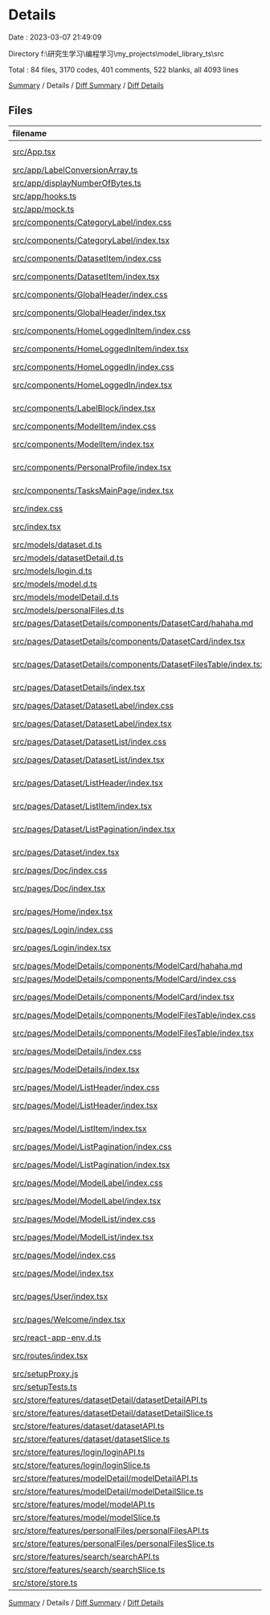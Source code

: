 # Details

Date : 2023-03-07 21:49:09

Directory f:\\研究生学习\\编程学习\\my_projects\\model_library_ts\\src

Total : 84 files,  3170 codes, 401 comments, 522 blanks, all 4093 lines

[Summary](results.md) / Details / [Diff Summary](diff.md) / [Diff Details](diff-details.md)

## Files
| filename | language | code | comment | blank | total |
| :--- | :--- | ---: | ---: | ---: | ---: |
| [src/App.tsx](/src/App.tsx) | TypeScript JSX | 37 | 2 | 6 | 45 |
| [src/app/LabelConversionArray.ts](/src/app/LabelConversionArray.ts) | TypeScript | 2 | 0 | 1 | 3 |
| [src/app/displayNumberOfBytes.ts](/src/app/displayNumberOfBytes.ts) | TypeScript | 8 | 0 | 1 | 9 |
| [src/app/hooks.ts](/src/app/hooks.ts) | TypeScript | 4 | 1 | 2 | 7 |
| [src/app/mock.ts](/src/app/mock.ts) | TypeScript | 228 | 20 | 21 | 269 |
| [src/components/CategoryLabel/index.css](/src/components/CategoryLabel/index.css) | CSS | 9 | 0 | 2 | 11 |
| [src/components/CategoryLabel/index.tsx](/src/components/CategoryLabel/index.tsx) | TypeScript JSX | 34 | 0 | 8 | 42 |
| [src/components/DatasetItem/index.css](/src/components/DatasetItem/index.css) | CSS | 11 | 0 | 2 | 13 |
| [src/components/DatasetItem/index.tsx](/src/components/DatasetItem/index.tsx) | TypeScript JSX | 16 | 0 | 4 | 20 |
| [src/components/GlobalHeader/index.css](/src/components/GlobalHeader/index.css) | CSS | 51 | 4 | 8 | 63 |
| [src/components/GlobalHeader/index.tsx](/src/components/GlobalHeader/index.tsx) | TypeScript JSX | 42 | 0 | 7 | 49 |
| [src/components/HomeLoggedInItem/index.css](/src/components/HomeLoggedInItem/index.css) | CSS | 3 | 0 | 0 | 3 |
| [src/components/HomeLoggedInItem/index.tsx](/src/components/HomeLoggedInItem/index.tsx) | TypeScript JSX | 23 | 0 | 8 | 31 |
| [src/components/HomeLoggedIn/index.css](/src/components/HomeLoggedIn/index.css) | CSS | 23 | 1 | 2 | 26 |
| [src/components/HomeLoggedIn/index.tsx](/src/components/HomeLoggedIn/index.tsx) | TypeScript JSX | 50 | 0 | 2 | 52 |
| [src/components/LabelBlock/index.tsx](/src/components/LabelBlock/index.tsx) | TypeScript JSX | 43 | 3 | 8 | 54 |
| [src/components/ModelItem/index.css](/src/components/ModelItem/index.css) | CSS | 24 | 1 | 4 | 29 |
| [src/components/ModelItem/index.tsx](/src/components/ModelItem/index.tsx) | TypeScript JSX | 16 | 0 | 3 | 19 |
| [src/components/PersonalProfile/index.tsx](/src/components/PersonalProfile/index.tsx) | TypeScript JSX | 10 | 0 | 2 | 12 |
| [src/components/TasksMainPage/index.tsx](/src/components/TasksMainPage/index.tsx) | TypeScript JSX | 28 | 6 | 4 | 38 |
| [src/index.css](/src/index.css) | CSS | 8 | 0 | 1 | 9 |
| [src/index.tsx](/src/index.tsx) | TypeScript JSX | 13 | 5 | 8 | 26 |
| [src/models/dataset.d.ts](/src/models/dataset.d.ts) | TypeScript | 50 | 1 | 9 | 60 |
| [src/models/datasetDetail.d.ts](/src/models/datasetDetail.d.ts) | TypeScript | 36 | 1 | 9 | 46 |
| [src/models/login.d.ts](/src/models/login.d.ts) | TypeScript | 22 | 0 | 7 | 29 |
| [src/models/model.d.ts](/src/models/model.d.ts) | TypeScript | 53 | 1 | 9 | 63 |
| [src/models/modelDetail.d.ts](/src/models/modelDetail.d.ts) | TypeScript | 36 | 1 | 9 | 46 |
| [src/models/personalFiles.d.ts](/src/models/personalFiles.d.ts) | TypeScript | 5 | 0 | 0 | 5 |
| [src/pages/DatasetDetails/components/DatasetCard/hahaha.md](/src/pages/DatasetDetails/components/DatasetCard/hahaha.md) | Markdown | 80 | 0 | 34 | 114 |
| [src/pages/DatasetDetails/components/DatasetCard/index.tsx](/src/pages/DatasetDetails/components/DatasetCard/index.tsx) | TypeScript JSX | 53 | 2 | 3 | 58 |
| [src/pages/DatasetDetails/components/DatasetFilesTable/index.tsx](/src/pages/DatasetDetails/components/DatasetFilesTable/index.tsx) | TypeScript JSX | 145 | 6 | 10 | 161 |
| [src/pages/DatasetDetails/index.tsx](/src/pages/DatasetDetails/index.tsx) | TypeScript JSX | 88 | 9 | 8 | 105 |
| [src/pages/Dataset/DatasetLabel/index.css](/src/pages/Dataset/DatasetLabel/index.css) | CSS | 38 | 3 | 7 | 48 |
| [src/pages/Dataset/DatasetLabel/index.tsx](/src/pages/Dataset/DatasetLabel/index.tsx) | TypeScript JSX | 102 | 4 | 10 | 116 |
| [src/pages/Dataset/DatasetList/index.css](/src/pages/Dataset/DatasetList/index.css) | CSS | 6 | 0 | 0 | 6 |
| [src/pages/Dataset/DatasetList/index.tsx](/src/pages/Dataset/DatasetList/index.tsx) | TypeScript JSX | 16 | 0 | 4 | 20 |
| [src/pages/Dataset/ListHeader/index.tsx](/src/pages/Dataset/ListHeader/index.tsx) | TypeScript JSX | 40 | 3 | 4 | 47 |
| [src/pages/Dataset/ListItem/index.tsx](/src/pages/Dataset/ListItem/index.tsx) | TypeScript JSX | 20 | 0 | 3 | 23 |
| [src/pages/Dataset/ListPagination/index.tsx](/src/pages/Dataset/ListPagination/index.tsx) | TypeScript JSX | 24 | 0 | 7 | 31 |
| [src/pages/Dataset/index.tsx](/src/pages/Dataset/index.tsx) | TypeScript JSX | 34 | 0 | 2 | 36 |
| [src/pages/Doc/index.css](/src/pages/Doc/index.css) | CSS | 3 | 0 | 0 | 3 |
| [src/pages/Doc/index.tsx](/src/pages/Doc/index.tsx) | TypeScript JSX | 10 | 2 | 2 | 14 |
| [src/pages/Home/index.tsx](/src/pages/Home/index.tsx) | TypeScript JSX | 17 | 1 | 5 | 23 |
| [src/pages/Login/index.css](/src/pages/Login/index.css) | CSS | 45 | 0 | 8 | 53 |
| [src/pages/Login/index.tsx](/src/pages/Login/index.tsx) | TypeScript JSX | 77 | 6 | 8 | 91 |
| [src/pages/ModelDetails/components/ModelCard/hahaha.md](/src/pages/ModelDetails/components/ModelCard/hahaha.md) | Markdown | 80 | 0 | 34 | 114 |
| [src/pages/ModelDetails/components/ModelCard/index.css](/src/pages/ModelDetails/components/ModelCard/index.css) | CSS | 23 | 0 | 6 | 29 |
| [src/pages/ModelDetails/components/ModelCard/index.tsx](/src/pages/ModelDetails/components/ModelCard/index.tsx) | TypeScript JSX | 54 | 3 | 4 | 61 |
| [src/pages/ModelDetails/components/ModelFilesTable/index.css](/src/pages/ModelDetails/components/ModelFilesTable/index.css) | CSS | 61 | 0 | 18 | 79 |
| [src/pages/ModelDetails/components/ModelFilesTable/index.tsx](/src/pages/ModelDetails/components/ModelFilesTable/index.tsx) | TypeScript JSX | 146 | 6 | 9 | 161 |
| [src/pages/ModelDetails/index.css](/src/pages/ModelDetails/index.css) | CSS | 23 | 0 | 4 | 27 |
| [src/pages/ModelDetails/index.tsx](/src/pages/ModelDetails/index.tsx) | TypeScript JSX | 88 | 1 | 9 | 98 |
| [src/pages/Model/ListHeader/index.css](/src/pages/Model/ListHeader/index.css) | CSS | 16 | 1 | 3 | 20 |
| [src/pages/Model/ListHeader/index.tsx](/src/pages/Model/ListHeader/index.tsx) | TypeScript JSX | 41 | 3 | 4 | 48 |
| [src/pages/Model/ListItem/index.tsx](/src/pages/Model/ListItem/index.tsx) | TypeScript JSX | 20 | 0 | 3 | 23 |
| [src/pages/Model/ListPagination/index.css](/src/pages/Model/ListPagination/index.css) | CSS | 6 | 0 | 0 | 6 |
| [src/pages/Model/ListPagination/index.tsx](/src/pages/Model/ListPagination/index.tsx) | TypeScript JSX | 25 | 0 | 6 | 31 |
| [src/pages/Model/ModelLabel/index.css](/src/pages/Model/ModelLabel/index.css) | CSS | 30 | 3 | 6 | 39 |
| [src/pages/Model/ModelLabel/index.tsx](/src/pages/Model/ModelLabel/index.tsx) | TypeScript JSX | 102 | 4 | 9 | 115 |
| [src/pages/Model/ModelList/index.css](/src/pages/Model/ModelList/index.css) | CSS | 5 | 0 | 0 | 5 |
| [src/pages/Model/ModelList/index.tsx](/src/pages/Model/ModelList/index.tsx) | TypeScript JSX | 17 | 0 | 3 | 20 |
| [src/pages/Model/index.css](/src/pages/Model/index.css) | CSS | 23 | 0 | 5 | 28 |
| [src/pages/Model/index.tsx](/src/pages/Model/index.tsx) | TypeScript JSX | 35 | 1 | 2 | 38 |
| [src/pages/User/index.tsx](/src/pages/User/index.tsx) | TypeScript JSX | 11 | 0 | 2 | 13 |
| [src/pages/Welcome/index.tsx](/src/pages/Welcome/index.tsx) | TypeScript JSX | 6 | 0 | 2 | 8 |
| [src/react-app-env.d.ts](/src/react-app-env.d.ts) | TypeScript | 54 | 3 | 15 | 72 |
| [src/routes/index.tsx](/src/routes/index.tsx) | TypeScript JSX | 54 | 29 | 5 | 88 |
| [src/setupProxy.js](/src/setupProxy.js) | JavaScript | 10 | 0 | 1 | 11 |
| [src/setupTests.ts](/src/setupTests.ts) | TypeScript | 1 | 4 | 1 | 6 |
| [src/store/features/datasetDetail/datasetDetailAPI.ts](/src/store/features/datasetDetail/datasetDetailAPI.ts) | TypeScript | 5 | 1 | 2 | 8 |
| [src/store/features/datasetDetail/datasetDetailSlice.ts](/src/store/features/datasetDetail/datasetDetailSlice.ts) | TypeScript | 51 | 45 | 9 | 105 |
| [src/store/features/dataset/datasetAPI.ts](/src/store/features/dataset/datasetAPI.ts) | TypeScript | 14 | 3 | 6 | 23 |
| [src/store/features/dataset/datasetSlice.ts](/src/store/features/dataset/datasetSlice.ts) | TypeScript | 134 | 42 | 17 | 193 |
| [src/store/features/login/loginAPI.ts](/src/store/features/login/loginAPI.ts) | TypeScript | 6 | 1 | 2 | 9 |
| [src/store/features/login/loginSlice.ts](/src/store/features/login/loginSlice.ts) | TypeScript | 31 | 32 | 13 | 76 |
| [src/store/features/modelDetail/modelDetailAPI.ts](/src/store/features/modelDetail/modelDetailAPI.ts) | TypeScript | 5 | 1 | 6 | 12 |
| [src/store/features/modelDetail/modelDetailSlice.ts](/src/store/features/modelDetail/modelDetailSlice.ts) | TypeScript | 51 | 45 | 9 | 105 |
| [src/store/features/model/modelAPI.ts](/src/store/features/model/modelAPI.ts) | TypeScript | 14 | 3 | 6 | 23 |
| [src/store/features/model/modelSlice.ts](/src/store/features/model/modelSlice.ts) | TypeScript | 136 | 43 | 13 | 192 |
| [src/store/features/personalFiles/personalFilesAPI.ts](/src/store/features/personalFiles/personalFilesAPI.ts) | TypeScript | 5 | 1 | 3 | 9 |
| [src/store/features/personalFiles/personalFilesSlice.ts](/src/store/features/personalFiles/personalFilesSlice.ts) | TypeScript | 33 | 13 | 9 | 55 |
| [src/store/features/search/searchAPI.ts](/src/store/features/search/searchAPI.ts) | TypeScript | 5 | 1 | 1 | 7 |
| [src/store/features/search/searchSlice.ts](/src/store/features/search/searchSlice.ts) | TypeScript | 39 | 29 | 10 | 78 |
| [src/store/store.ts](/src/store/store.ts) | TypeScript | 27 | 0 | 3 | 30 |

[Summary](results.md) / Details / [Diff Summary](diff.md) / [Diff Details](diff-details.md)